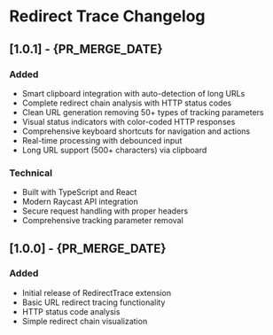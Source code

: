 # Redirect Trace Changelog

## [1.0.1] - {PR_MERGE_DATE}

### Added
- Smart clipboard integration with auto-detection of long URLs
- Complete redirect chain analysis with HTTP status codes
- Clean URL generation removing 50+ types of tracking parameters
- Visual status indicators with color-coded HTTP responses
- Comprehensive keyboard shortcuts for navigation and actions
- Real-time processing with debounced input
- Long URL support (500+ characters) via clipboard

### Technical
- Built with TypeScript and React
- Modern Raycast API integration
- Secure request handling with proper headers
- Comprehensive tracking parameter removal

## [1.0.0] - {PR_MERGE_DATE}

### Added
- Initial release of RedirectTrace extension
- Basic URL redirect tracing functionality
- HTTP status code analysis
- Simple redirect chain visualization